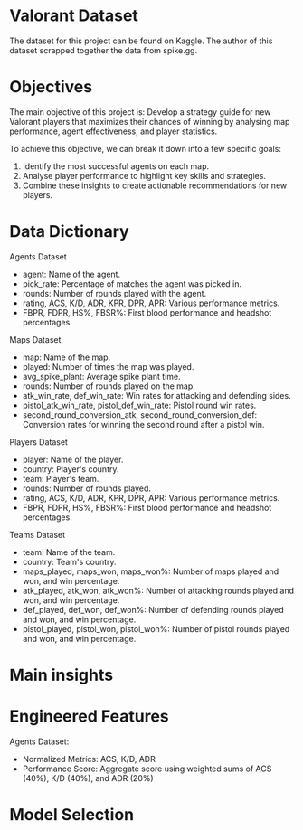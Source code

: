 # Valorant Dataset

The dataset for this project can be found on Kaggle. 
The author of this dataset scrapped together the data from spike.gg. 

# Objectives

The main objective of this project is: 
Develop a strategy guide for new Valorant players that maximizes their chances of winning by analysing map performance, agent effectiveness, and player statistics.

To achieve this objective, we can break it down into a few specific goals:

1. Identify the most successful agents on each map.
2. Analyse player performance to highlight key skills and strategies.
3. Combine these insights to create actionable recommendations for new players.

# Data Dictionary

Agents Dataset
- agent: Name of the agent.
- pick_rate: Percentage of matches the agent was picked in.
- rounds: Number of rounds played with the agent.
- rating, ACS, K/D, ADR, KPR, DPR, APR: Various performance metrics.
- FBPR, FDPR, HS%, FBSR%: First blood performance and headshot percentages.


Maps Dataset
- map: Name of the map.
- played: Number of times the map was played.
- avg_spike_plant: Average spike plant time.
- rounds: Number of rounds played on the map.
- atk_win_rate, def_win_rate: Win rates for attacking and defending sides.
- pistol_atk_win_rate, pistol_def_win_rate: Pistol round win rates.
- second_round_conversion_atk, second_round_conversion_def: Conversion rates for winning the second round after a pistol win.


Players Dataset
- player: Name of the player.
- country: Player's country.
- team: Player's team.
- rounds: Number of rounds played.
- rating, ACS, K/D, ADR, KPR, DPR, APR: Various performance metrics.
- FBPR, FDPR, HS%, FBSR%: First blood performance and headshot percentages.

Teams Dataset
- team: Name of the team.
- country: Team's country.
- maps_played, maps_won, maps_won%: Number of maps played and won, and win percentage.
- atk_played, atk_won, atk_won%: Number of attacking rounds played and won, and win percentage.
- def_played, def_won, def_won%: Number of defending rounds played and won, and win percentage.
- pistol_played, pistol_won, pistol_won%: Number of pistol rounds played and won, and win percentage.

# Main insights

# Engineered Features
Agents Dataset:
- Normalized Metrics: ACS, K/D, ADR
- Performance Score: Aggregate score using weighted sums of ACS (40%), K/D (40%), and ADR (20%)

# Model Selection 
